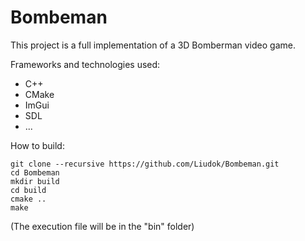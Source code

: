 # Bombeman

This project is a full implementation of a 3D Bomberman video game.

Frameworks and technologies used:
- C++
- CMake
- ImGui
- SDL
- ...


How to build:
```
git clone --recursive https://github.com/Liudok/Bombeman.git
cd Bombeman
mkdir build
cd build
cmake ..
make
```
(The execution file will be in the "bin" folder)

